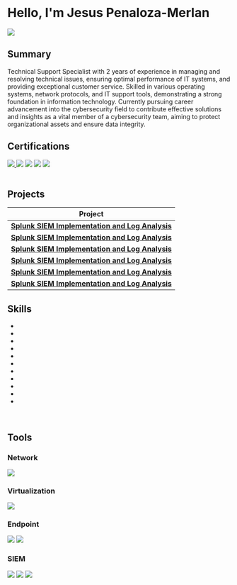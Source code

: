 </br>

# Hello, I'm Jesus Penaloza-Merlan
<a href="https://www.linkedin.com/in/jpenalozamerlan/"><img src="https://img.shields.io/badge/-LinkedIn-0072b1?&style=for-the-badge&logo=linkedin&logoColor=white" /></a>

## Summary
Technical Support Specialist with 2 years of experience in managing and resolving technical issues, ensuring optimal performance of IT systems, and providing exceptional customer service. Skilled in various operating systems, network protocols, and IT support tools, demonstrating a strong foundation in information technology. Currently pursuing career advancement into the cybersecurity field to contribute effective solutions and insights as a vital member of a cybersecurity team, aiming to protect organizational assets and ensure data integrity.

## Certifications
<div>
<a href="https://www.credly.com/badges/f651fcc0-794b-4712-bea1-31d294fc3900/public_url" target="_blank">
  <img src="https://img.shields.io/badge/-Security%2B-FF0000?&style=for-the-badge&logo=CompTIA&logoColor=white" />
</a>
<img src="https://img.shields.io/badge/-Network%2B-007ACC?&style=for-the-badge&logo=CompTIA&logoColor=white" />
<img src="https://img.shields.io/badge/-A%2B-4D4D4D?&style=for-the-badge&logo=CompTIA&logoColor=white" />
<img src="https://img.shields.io/badge/-CompTIA_ITF+-006400?&style=for-the-badge&logo=CompTIA&logoColor=white" />
<img src="https://img.shields.io/badge/-Google_IT_Support-000080?&style=for-the-badge&logo=Google&logoColor=white" />
</div>

</br>

## Projects

| Project                                                                            |
|------------------------------------------------------------------------------------|
| <a href="https://google.com"><b>Splunk SIEM Implementation and Log Analysis</b></a>|
| <a href="https://google.com"><b>Splunk SIEM Implementation and Log Analysis</b></a>| 
| <a href="https://google.com"><b>Splunk SIEM Implementation and Log Analysis</b></a>|
| <a href="https://google.com"><b>Splunk SIEM Implementation and Log Analysis</b></a>|
| <a href="https://google.com"><b>Splunk SIEM Implementation and Log Analysis</b></a>|
| <a href="https://google.com"><b>Splunk SIEM Implementation and Log Analysis</b></a>|


## Skills

-                            
-                            
-                            
-                            
-                            
-
-
-
-
-
-
</br>

## Tools

### Network
<div>
    <img src="https://img.shields.io/badge/-Wireshark-1679A7?&style=for-the-badge&logo=Wireshark&logoColor=white" />
</div>

### Virtualization
<div>
<img src="https://img.shields.io/badge/-VMware-607078?&style=for-the-badge&logo=VMware&logoColor=white" />
</div>

### Endpoint
<div>
    <img src="https://img.shields.io/badge/-Microsoft_Defender_for_Endpoint-00A4EF?&style=for-the-badge&logo=Microsoft&logoColor=white" />
    <img src="https://img.shields.io/badge/-Velociraptor-4B275F?&style=for-the-badge&logo=Velociraptor&logoColor=white" />
</div>

### SIEM
<div>
    <img src="https://img.shields.io/badge/-Microsoft_Sentinel-0078D4?&style=for-the-badge&logo=Microsoft&logoColor=white" />
    <img src="https://img.shields.io/badge/-Splunk-000000?&style=for-the-badge&logo=Splunk&logoColor=white" />
    <img src="https://img.shields.io/badge/-Elastic-005571?&style=for-the-badge&logo=Elastic&logoColor=white" />
</div>

